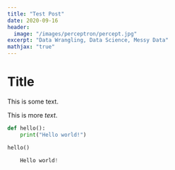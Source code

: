 ```yaml
---
title: "Test Post"
date: 2020-09-16
header:
  image: "/images/perceptron/percept.jpg"
excerpt: "Data Wrangling, Data Science, Messy Data"
mathjax: "true"
---
```

# Title

This is some text.

This is more *text*.


```python
def hello():
    print("Hello world!")

hello()
```

```python
    Hello world!
```
